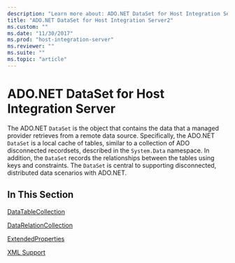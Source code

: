 ```yaml
---
description: "Learn more about: ADO.NET DataSet for Host Integration Server"
title: "ADO.NET DataSet for Host Integration Server2"
ms.custom: ""
ms.date: "11/30/2017"
ms.prod: "host-integration-server"
ms.reviewer: ""
ms.suite: ""
ms.topic: "article"
---
```

# ADO.NET DataSet for Host Integration Server
The ADO.NET `DataSet` is the object that contains the data that a managed provider retrieves from a remote data source. Specifically, the ADO.NET `DataSet` is a local cache of tables, similar to a collection of ADO disconnected recordsets, described in the `System.Data` namespace. In addition, the `DataSet` records the relationships between the tables using keys and constraints. The `DataSet` is central to supporting disconnected, distributed data scenarios with ADO.NET.  
  
## In This Section  
 [DataTableCollection](../core/datatablecollection1.md)  
  
 [DataRelationCollection](../core/datarelationcollection2.md)  
  
 [ExtendedProperties](../core/extendedproperties2.md)  
  
 [XML Support](../core/xml-support1.md)
